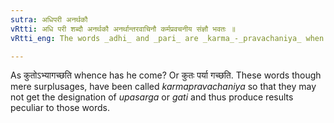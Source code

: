 ```yaml
---
sutra: अधिपरी अनर्थकौ
vRtti: अधि परी शब्दौ अनर्थकौ अनर्थान्तरवाचिनौ कर्मप्रवचनीय संज्ञौ भवतः ॥
vRtti_eng: The words _adhi_ and _pari_ are _karma_-_pravachaniya_ when used as mere expletives.

---
```

As कुतोऽभ्यागच्छति whence has he come? Or कुतः पर्या गच्छति. These words though mere surplusages, have been called _karmapravachaniya_ so that they may not get the designation of _upasarga_ or _gati_ and thus produce results peculiar to those words.